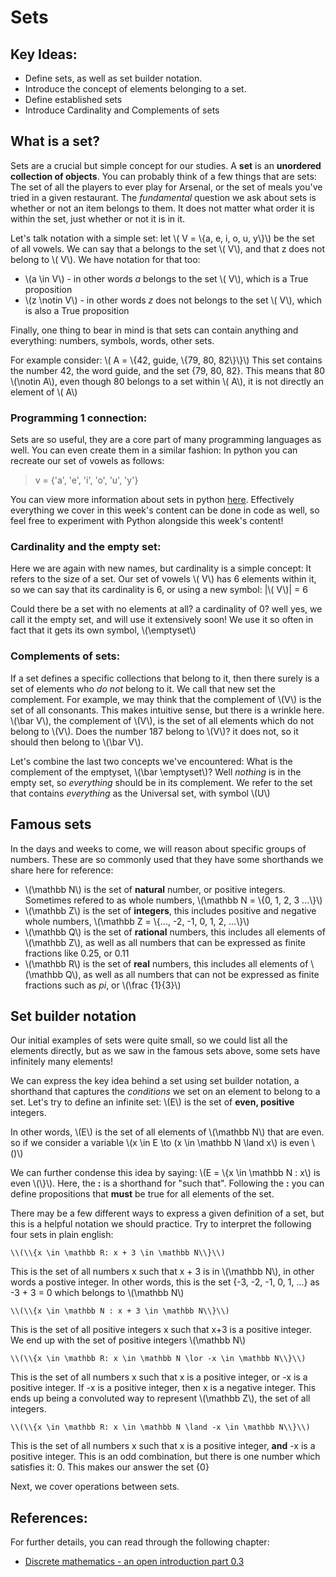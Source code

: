 # Sets

## Key Ideas:
- Define sets, as well as set builder notation.
- Introduce the concept of elements belonging to a set.
- Define established sets
- Introduce Cardinality and Complements of sets

## What is a set?

Sets are a crucial but simple concept for our studies. A **set** is an **unordered collection of objects**. You can probably think of a few things that are sets: The set of all the players to ever play for Arsenal, or the set of meals you've tried in a given restaurant. The *fundamental* question we ask about sets is whether or not an item belongs to them. It does not matter what order it is within the set, just whether or not it is in it. 

Let's talk notation with a simple set: let \\( V = \\{a, e, i, o, u, y\\}\\) be the set of all vowels. We can say that a belongs to the set \\( V\\), and that z does not belong to \\( V\\). We have notation for that too:
- \\(a \in  V\\) - in other words *a* belongs to the set \\( V\\), which is a True proposition
- \\(z \notin  V\\) - in other words *z* does not belongs to the set \\( V\\), which is also a True proposition

Finally, one thing to bear in mind is that sets can contain anything and everything: numbers, symbols, words, other sets.

For example consider: \\( A = \\{42, guide, \\{79, 80, 82\\}\\}\\) This set contains the number 42, the word guide, and the set {79, 80, 82}. This means that 80 \\(\notin  A\\), even though 80 belongs to a set within \\( A\\), it is not directly an element of \\( A\\)
### Programming 1 connection:
Sets are so useful, they are a core part of many programming languages as well. You can even create them in a similar fashion: In python you can recreate our set of vowels as follows:

> v = {'a', 'e', 'i', 'o', 'u', 'y'} 

You can view more information about sets in python [here](https://realpython.com/python-sets/). Effectively everything we cover in this week's content can be done in code as well, so feel free to experiment with Python alongside this week's content!

### Cardinality and the empty set:
Here we are again with new names, but cardinality is a simple concept: It refers to the size of a set. Our set of vowels \\( V\\) has 6 elements within it, so we can say that its cardinality is 6, or using a new symbol: |\\( V\\)| = 6

Could there be a set with no elements at all? a cardinality of 0? well yes, we call it the empty set, and will use it extensively soon! We use it so often in fact that it gets its own symbol, \\(\emptyset\\)

### Complements of sets:
If a set defines a specific collections that belong to it, then there surely is a set of elements who *do not* belong to it. We call that new set the complement. For example, we may think that the complement of \\(V\\) is the set of all consonants. This makes intuitive sense, but there is a wrinkle here. \\(\bar V\\), the complement of \\(V\\), is the set of all elements which do not belong to \\(V\\). Does the number 187 belong to \\(V\\)? it does not, so it should then belong to \\(\bar V\\). 

Let's combine the last two concepts we've encountered: What is the complement of the emptyset, \\(\bar \emptyset\\)? Well *nothing* is in the empty set, so *everything* should be in its complement. We refer to the set that contains *everything* as the Universal set, with symbol \\(U\\)
## Famous sets

In the days and weeks to come, we will reason about specific groups of numbers. These are so commonly used that they have some shorthands we share here for reference:
- \\(\mathbb N\\) is the set of **natural** number, or positive integers. Sometimes refered to as whole numbers, \\(\mathbb N = \\{0, 1, 2, 3 ...\\}\\)
- \\(\mathbb Z\\) is the set of **integers**, this includes positive and negative whole numbers, \\(\mathbb Z = \\{..., -2, -1, 0, 1, 2, ...\\}\\)
- \\(\mathbb Q\\) is the set of **rational** numbers, this includes all elements of \\(\mathbb Z\\), as well as all numbers that can be expressed as finite fractions like 0.25, or 0.11
- \\(\mathbb R\\) is the set of **real** numbers, this includes all elements of \\(\mathbb Q\\), as well as all numbers that can not be expressed as finite fractions such as *pi*, or \\(\frac {1}{3}\\)

## Set builder notation
Our initial examples of sets were quite small, so we could list all the elements directly, but as we saw in the famous sets above, some sets have infinitely many elements! 

We can express the key idea behind a set using set builder notation, a shorthand that captures the *conditions* we set on an element to belong to a set. Let's try to define an infinite set: \\(E\\) is the set of **even, positive** integers. 

In other words, \\(E\\) is the set of all elements of \\(\mathbb N\\) that are even. so if we consider a variable \\(x \in E \to (x \in \mathbb N \land x\\) is even \\()\\)

We can further condense this idea by saying: \\(E = \\{x \in \mathbb N : x\\) is even \\(\\}\\). Here, the **:** is a shorthand for "such that". Following the **:** you can define propositions that **must** be true for all elements of the set. 

There may be a few different ways to express a given definition of a set, but this is a helpful notation we should practice. Try to interpret the following four sets in plain english:

	\\(\\{x \in \mathbb R: x + 3 \in \mathbb N\\}\\)

This is the set of all numbers x such that x + 3 is in \\(\mathbb N\\), in other words a postive integer. In other words, this is the set {-3, -2, -1, 0, 1, ...} as -3 + 3 = 0 which belongs to \\(\mathbb N\\)

	\\(\\{x \in \mathbb N : x + 3 \in \mathbb N\\}\\)
This is the set of all positive integers x such that x+3 is a positive integer. We end up with the set of positive integers \\(\mathbb N\\)

	\\(\\{x \in \mathbb R: x \in \mathbb N \lor -x \in \mathbb N\\}\\)
This is the set of all numbers x such that x is a positive integer, or -x is a positive integer. If -x is a positive integer, then x is a negative integer. This ends up being a convoluted way to represent \\(\mathbb Z\\), the set of all integers.

	\\(\\{x \in \mathbb R: x \in \mathbb N \land -x \in \mathbb N\\}\\)
This is the set of all numbers x such that x is a positive integer, **and** -x is a positive integer. This is an odd combination, but there is one number which satisfies it: 0. This makes our answer the set {0}

Next, we cover operations between sets.

## References:
For further details, you can read through the following chapter:
- [Discrete mathematics - an open introduction part 0.3](http://discrete.openmathbooks.org/dmoi3/sec_intro-sets.html)
